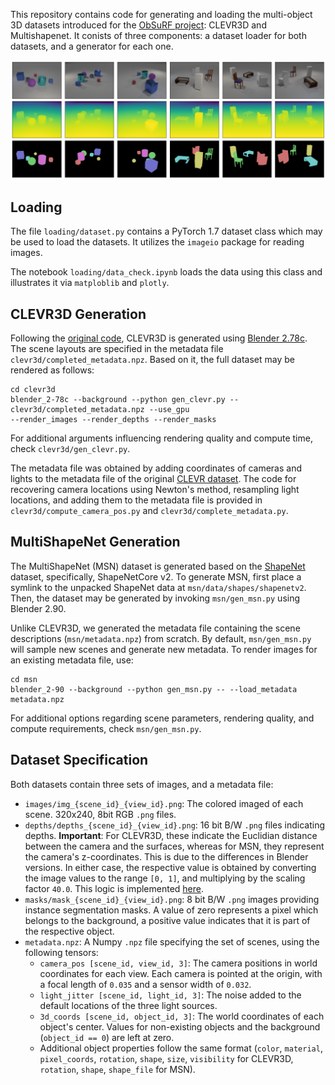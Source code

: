 This repository contains code for generating and loading the multi-object 3D datasets introduced for
the [ObSuRF project](https://stelzner.github.io/obsurf/): CLEVR3D and Multishapenet. It conists of
three components: a dataset loader for both datasets, and a generator for each one.

<img src="overview.png" width="800px">

## Loading
The file `loading/dataset.py` contains a PyTorch 1.7 dataset class which may be used to load the datasets. It utilizes the `imageio` package for reading images.

The notebook `loading/data_check.ipynb` loads the data using this class and illustrates it via `matploblib` and `plotly`.

## CLEVR3D Generation

Following the [original code](https://github.com/facebookresearch/clevr-dataset-gen), CLEVR3D is generated using [Blender 2.78c](https://download.blender.org/release/Blender2.78/).
The scene layouts are specified in the metadata file `clevr3d/completed_metadata.npz`.
Based on it, the full dataset may be rendered as follows:
```
cd clevr3d
blender_2-78c --background --python gen_clevr.py -- clevr3d/completed_metadata.npz --use_gpu
--render_images --render_depths --render_masks
```

For additional arguments influencing rendering quality and compute time, check `clevr3d/gen_clevr.py`.

The metadata file was obtained by adding coordinates of cameras and lights to the metadata file of
the original [CLEVR dataset](https://cs.stanford.edu/people/jcjohns/clevr/).
The code for recovering camera locations using Newton's method, resampling light locations, and
adding them to the metadata file is provided in `clevr3d/compute_camera_pos.py` and
`clevr3d/complete_metadata.py`.

## MultiShapeNet Generation

The MultiShapeNet (MSN) dataset is generated based on the [ShapeNet](https://shapenet.org) dataset,
specifically, ShapeNetCore v2. To generate MSN, first place a symlink to the unpacked
ShapeNet data at `msn/data/shapes/shapenetv2`. Then, the dataset may be generated by invoking
`msn/gen_msn.py` using Blender 2.90.

Unlike CLEVR3D, we generated the metadata file containing the scene descriptions
(`msn/metadata.npz`) from scratch. By default, `msn/gen_msn.py` will sample new scenes and
generate new metadata. To render images for an existing metadata file, use:
```
cd msn
blender_2-90 --background --python gen_msn.py -- --load_metadata metadata.npz
```

For additional options regarding scene parameters, rendering quality, and compute requirements, check
`msn/gen_msn.py`.


## Dataset Specification

Both datasets contain three sets of images, and a metadata file:

* `images/img_{scene_id}_{view_id}.png`: The colored imaged of each scene. 320x240, 8bit RGB `.png`
  files.
* `depths/depths_{scene_id}_{view_id}.png`: 16 bit B/W `.png` files indicating depths.
  __Important__: For CLEVR3D, these indicate the Euclidian distance between the camera and the
  surfaces, whereas for MSN, they represent the camera's z-coordinates. This is due to the
  differences in Blender versions. In either case, the respective value is obtained by converting
  the image values to the range `[0, 1]`, and multiplying by the scaling factor `40.0`. This logic
  is implemented
  [here](https://github.com/stelzner/multi_object_3d_datasets/blob/a2faeeb0307f82c3bee8ede25019be970e18765c/loading/dataset.py#L86).
* `masks/mask_{scene_id}_{view_id}.png`: 8 bit B/W `.png` images providing instance segmentation
  masks. A value of zero represents a pixel which belongs to the background, a positive value
  indicates that it is part of the respective object.
* `metadata.npz`: A Numpy `.npz` file specifying the set of scenes, using the following tensors:
  - `camera_pos [scene_id, view_id, 3]`: The camera positions in world coordinates for each view.
    Each camera is pointed at the origin, with a focal length of `0.035` and a sensor width of
    `0.032`.
  - `light_jitter [scene_id, light_id, 3]`: The noise added to the default locations of the three light sources.
  - `3d_coords [scene_id, object_id, 3]`: The world coordinates of each object's center. Values for
    non-existing objects and the background (`object_id == 0`) are left at zero.
  - Additional object properties follow the same format (`color`, `material`, `pixel_coords`,
    `rotation`, `shape`, `size`, `visibility` for CLEVR3D, `rotation`, `shape`, `shape_file` for
    MSN).







